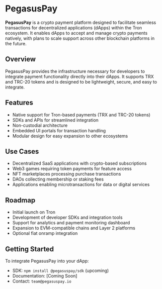 # PegasusPay

**PegasusPay** is a crypto payment platform designed to facilitate seamless transactions for decentralized applications (dApps) within the Tron ecosystem. It enables dApps to accept and manage crypto payments natively, with plans to scale support across other blockchain platforms in the future.

## Overview

PegasusPay provides the infrastructure necessary for developers to integrate payment functionality directly into their dApps. It supports TRX and TRC-20 tokens and is designed to be lightweight, secure, and easy to integrate.

## Features

- Native support for Tron-based payments (TRX and TRC-20 tokens)
- SDKs and APIs for streamlined integration
- Non-custodial architecture
- Embedded UI portals for transaction handling
- Modular design for easy expansion to other ecosystems

## Use Cases

- Decentralized SaaS applications with crypto-based subscriptions
- Web3 games requiring token payments for feature access
- NFT marketplaces processing purchase transactions
- DAOs collecting membership or staking fees
- Applications enabling microtransactions for data or digital services

## Roadmap

- Initial launch on Tron
- Development of developer SDKs and integration tools
- Support for analytics and payment monitoring dashboard
- Expansion to EVM-compatible chains and Layer 2 platforms
- Optional fiat onramp integration

## Getting Started

To integrate PegasusPay into your dApp:

- SDK: `npm install @pegasuspay/sdk` (upcoming)
- Documentation: [Coming Soon]
- Contact: `team@pegasuspay.io`
